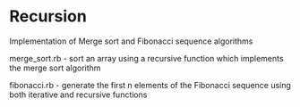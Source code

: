 Recursion
=========

Implementation of Merge sort and Fibonacci sequence algorithms

merge_sort.rb - sort an array using a recursive function which implements the merge sort algorithm

fibonacci.rb - generate the first n elements of the Fibonacci sequence using both iterative and recursive functions
